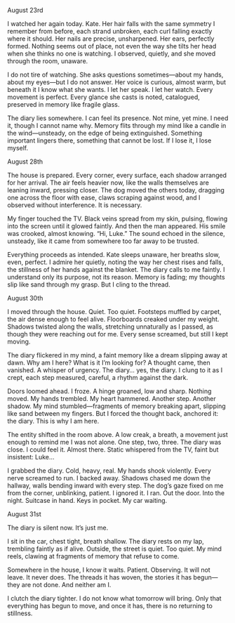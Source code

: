 

August 23rd

I watched her again today. Kate. Her hair falls with the same symmetry I remember from before, each strand unbroken, each curl falling exactly where it should. Her nails are precise, unsharpened. Her ears, perfectly formed. Nothing seems out of place, not even the way she tilts her head when she thinks no one is watching. I observed, quietly, and she moved through the room, unaware.

I do not tire of watching. She asks questions sometimes—about my hands, about my eyes—but I do not answer. Her voice is curious, almost warm, but beneath it I know what she wants. I let her speak. I let her watch. Every movement is perfect. Every glance she casts is noted, catalogued, preserved in memory like fragile glass.

The diary lies somewhere. I can feel its presence. Not mine, yet mine. I need it, though I cannot name why. Memory flits through my mind like a candle in the wind—unsteady, on the edge of being extinguished. Something important lingers there, something that cannot be lost. If I lose it, I lose myself.

August 28th

The house is prepared. Every corner, every surface, each shadow arranged for her arrival. The air feels heavier now, like the walls themselves are leaning inward, pressing closer. The dog moved the others today, dragging one across the floor with ease, claws scraping against wood, and I observed without interference. It is necessary.

My finger touched the TV. Black veins spread from my skin, pulsing, flowing into the screen until it glowed faintly. And then the man appeared. His smile was crooked, almost knowing. “Hi, Luke.” The sound echoed in the silence, unsteady, like it came from somewhere too far away to be trusted.

Everything proceeds as intended. Kate sleeps unaware, her breaths slow, even, perfect. I admire her quietly, noting the way her chest rises and falls, the stillness of her hands against the blanket. The diary calls to me faintly. I understand only its purpose, not its reason. Memory is fading; my thoughts slip like sand through my grasp. But I cling to the thread.

August 30th

I moved through the house. Quiet. Too quiet. Footsteps muffled by carpet, the air dense enough to feel alive. Floorboards creaked under my weight. Shadows twisted along the walls, stretching unnaturally as I passed, as though they were reaching out for me. Every sense screamed, but still I kept moving.

The diary flickered in my mind, a faint memory like a dream slipping away at dawn. Why am I here? What is it I’m looking for? A thought came, then vanished. A whisper of urgency. The diary… yes, the diary. I clung to it as I crept, each step measured, careful, a rhythm against the dark.

Doors loomed ahead. I froze. A hinge groaned, low and sharp. Nothing moved. My hands trembled. My heart hammered. Another step. Another shadow. My mind stumbled—fragments of memory breaking apart, slipping like sand between my fingers. But I forced the thought back, anchored it: the diary. This is why I am here.

The entity shifted in the room above. A low creak, a breath, a movement just enough to remind me I was not alone. One step, two, three. The diary was close. I could feel it. Almost there. Static whispered from the TV, faint but insistent: Luke…

I grabbed the diary. Cold, heavy, real. My hands shook violently. Every nerve screamed to run. I backed away. Shadows chased me down the hallway, walls bending inward with every step. The dog’s gaze fixed on me from the corner, unblinking, patient. I ignored it. I ran. Out the door. Into the night. Suitcase in hand. Keys in pocket. My car waiting.

August 31st

The diary is silent now. It’s just me.

I sit in the car, chest tight, breath shallow. The diary rests on my lap, trembling faintly as if alive. Outside, the street is quiet. Too quiet. My mind reels, clawing at fragments of memory that refuse to come.

Somewhere in the house, I know it waits. Patient. Observing. It will not leave. It never does. The threads it has woven, the stories it has begun—they are not done. And neither am I.

I clutch the diary tighter. I do not know what tomorrow will bring. Only that everything has begun to move, and once it has, there is no returning to stillness.